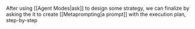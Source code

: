 After using [[Agent Modes|ask]] to design some strategy, we can finalize by asking the it to create [[Metaprompting|a prompt]] with the execution plan, step-by-step
